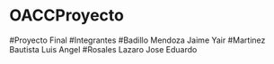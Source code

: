# OACCProyecto
#Proyecto Final
#Integrantes
#Badillo Mendoza Jaime Yair
#Martinez Bautista Luis Angel
#Rosales Lazaro Jose Eduardo

